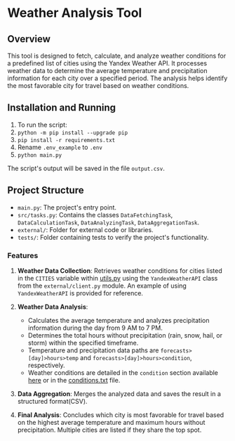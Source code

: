 
# Weather Analysis Tool

## Overview

This tool is designed to fetch, calculate, and analyze weather conditions for a predefined list of cities using the Yandex Weather API. It processes weather data to determine the average temperature and precipitation information for each city over a specified period. The analysis helps identify the most favorable city for travel based on weather conditions.

## Installation and Running

1. To run the script:
2. `python -m pip install --upgrade pip`
3. `pip install -r requirements.txt`
4. Rename `.env_example` to `.env`
5. `python main.py`

The script's output will be saved in the file `output.csv`.

## Project Structure
- `main.py`: The project's entry point.
- `src/tasks.py`: Contains the classes `DataFetchingTask`, `DataCalculationTask`, `DataAnalyzingTask`, `DataAggregationTask`.
- `external/`: Folder for external code or libraries.
- `tests/`: Folder containing tests to verify the project's functionality.

### Features

1. **Weather Data Collection**: Retrieves weather conditions for cities listed in the `CITIES` variable within [utils.py](utils.py) using the `YandexWeatherAPI` class from the `external/client.py` module. An example of using `YandexWeatherAPI` is provided for reference.

2. **Weather Data Analysis**:
   - Calculates the average temperature and analyzes precipitation information during the day from 9 AM to 7 PM.
   - Determines the total hours without precipitation (rain, snow, hail, or storm) within the specified timeframe.
   - Temperature and precipitation data paths are `forecasts>[day]>hours>temp` and `forecasts>[day]>hours>condition`, respectively.
   - Weather conditions are detailed in the `condition` section available [here](https://yandex.ru/dev/weather/doc/dg/concepts/forecast-test.html#resp-format__forecasts) or in the [conditions.txt](examples/conditions.txt) file.

3. **Data Aggregation**: Merges the analyzed data and saves the result in a structured format(CSV).

4. **Final Analysis**: Concludes which city is most favorable for travel based on the highest average temperature and maximum hours without precipitation. Multiple cities are listed if they share the top spot.
